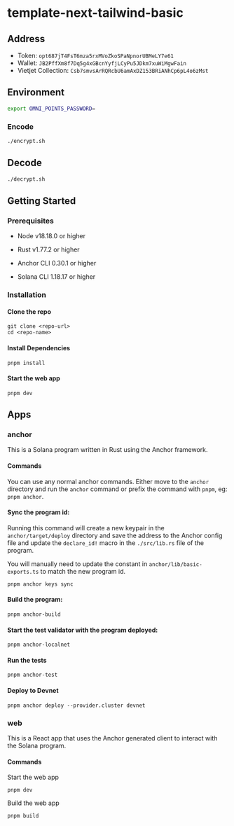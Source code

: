 # template-next-tailwind-basic

## Address
- Token: `opt687jT4FsT6mza5rxMVoZkoSPaNpnorUBMeLY7e61`
- Wallet: `JB2PffXm8f7Dq5g4xGBcnYyfjLCyPu5JDkm7xuWiMgwFain`
- Vietjet Collection: `Csb7smvsArRQRcbU6amAxDZ153BRiANhCp6pL4o6zMst`
## Environment
```bash
export OMNI_POINTS_PASSWORD=
```

### Encode
```bash
./encrypt.sh
```

## Decode
```bash
./decrypt.sh
```




## Getting Started

### Prerequisites

- Node v18.18.0 or higher

- Rust v1.77.2 or higher
- Anchor CLI 0.30.1 or higher
- Solana CLI 1.18.17 or higher

### Installation

#### Clone the repo

```shell
git clone <repo-url>
cd <repo-name>
```

#### Install Dependencies

```shell
pnpm install
```

#### Start the web app

```
pnpm dev
```

## Apps

### anchor

This is a Solana program written in Rust using the Anchor framework.

#### Commands

You can use any normal anchor commands. Either move to the `anchor` directory and run the `anchor` command or prefix the command with `pnpm`, eg: `pnpm anchor`.

#### Sync the program id:

Running this command will create a new keypair in the `anchor/target/deploy` directory and save the address to the Anchor config file and update the `declare_id!` macro in the `./src/lib.rs` file of the program.

You will manually need to update the constant in `anchor/lib/basic-exports.ts` to match the new program id.

```shell
pnpm anchor keys sync
```

#### Build the program:

```shell
pnpm anchor-build
```

#### Start the test validator with the program deployed:

```shell
pnpm anchor-localnet
```

#### Run the tests

```shell
pnpm anchor-test
```

#### Deploy to Devnet

```shell
pnpm anchor deploy --provider.cluster devnet
```

### web

This is a React app that uses the Anchor generated client to interact with the Solana program.

#### Commands

Start the web app

```shell
pnpm dev
```

Build the web app

```shell
pnpm build
```
